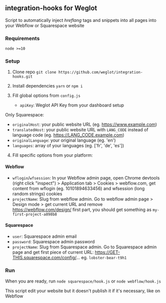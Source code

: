## integration-hooks for Weglot

Script to automatically inject _hreflang_ tags and snippets into all pages into
your Webflow or Squarespace website

### Requirements

`node >=10`

### Setup

1. Clone repo `git clone https://github.com/weglot/integration-hooks.git`

2. Install dependencies `yarn` or `npm i`

3. Fill global options from `config.js`

   - `apiKey`: Weglot API Key from your dashboard setup

  Only Squarespace:

   - `originalHost`: your public website URL (eg. https://www.example.com)
   - `translatedHost`: your public website URL with `LANG_CODE` instead of
     language code (eg. https://LANG_CODE.example.com)
   - `originalLanguage`: your original language (eg. 'en')
   - `languages`: array of your languages (eg. ['fr', 'de', 'es'])

4. Fill specific options from your platform:

#### Webflow

- `wflogin`/`wfsession`: In your Webflow admin page, open Chrome
  devtools (right click "inspect") > Application tab > Cookies > webflow.com,
  get content from wflogin (eg. 10101894633456) and wfsession
  (long random strings) cookies
- `projectName`: Slug from webflow admin. Go to webflow admin page > Design mode >
  get current URL and remove https://webflow.com/design/ first part, you should
  get something as `my-first-project-a898b8`

#### Squarespace

- `user`: Squarespace admin email
- `password`: Squarespace admin password
- `projectName`: Slug from Squarespace admin. Go to Squarespace admin page and get
  first piece of current URL: https://GET-THIS.squarespace.com/config/...
  eg. `lobster-bear-t9h1`

### Run

When you are ready, run `node squarespace/hook.js` or `node webflow/hook.js`

This script edit your website but it doesn't publish it if it's necessary, like
on Webflow